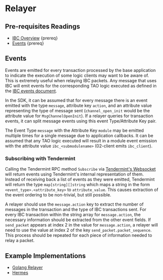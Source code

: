 <!--
order: 6
-->

# Relayer

## Pre-requisites Readings

- [IBC Overview](./overview.md) {prereq}
- [Events](https://github.com/cosmos/cosmos-sdk/blob/main/docs/learn/advanced/08-events.m) {prereq}

## Events

Events are emitted for every transaction processed by the base application to indicate the execution
of some logic clients may want to be aware of. This is extremely useful when relaying IBC packets.
Any message that uses IBC will emit events for the corresponding TAO logic executed as defined in
the [IBC events document](./events.md).

In the SDK, it can be assumed that for every message there is an event emitted with the type `message`,
attribute key `action`, and an attribute value representing the type of message sent 
(`channel_open_init` would be the attribute value for `MsgChannelOpenInit`). If a relayer queries 
for transaction events, it can split message events using this event Type/Attribute Key pair.

The Event Type `message` with the Attribute Key `module` may be emitted multiple times for a single
message due to application callbacks. It can be assumed that any TAO logic executed will result in 
a module event emission with the attribute value `ibc_<submodulename>` (02-client emits `ibc_client`).

### Subscribing with Tendermint 

Calling the Tendermint RPC method `Subscribe` via [Tendermint's Websocket](https://docs.tendermint.com/main/rpc/) will return events using
Tendermint's internal representation of them. Instead of receiving back a list of events as they
were emitted, Tendermint will return the type `map[string][]string` which maps a string in the
form `<event_type>.<attribute_key>` to `attribute_value`. This causes extraction of the event 
ordering to be non-trivial, but still possible.

A relayer should use the `message.action` key to extract the number of messages in the transaction
and the type of IBC transactions sent. For every IBC transaction within the string array for
`message.action`, the necessary information should be extracted from the other event fields. If
`send_packet` appears at index 2 in the value for `message.action`, a relayer will need to use the
value at index 2 of the key `send_packet.packet_sequence`. This process should be repeated for each
piece of information needed to relay a packet.

## Example Implementations

- [Golang Relayer](https://github.com/cosmos/relayer)
- [Hermes](https://github.com/informalsystems/ibc-rs/tree/master/crates/relayer)
